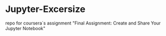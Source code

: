 # Jupyter-Excersize
repo for coursera´s assignment "Final Assignment: Create and Share Your Jupyter Notebook" 

